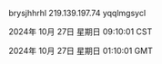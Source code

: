 brysjhhrhl 219.139.197.74 yqqlmgsycl

2024年 10月 27日 星期日 09:10:01 CST

2024年 10月 27日 星期日 01:10:01 GMT

